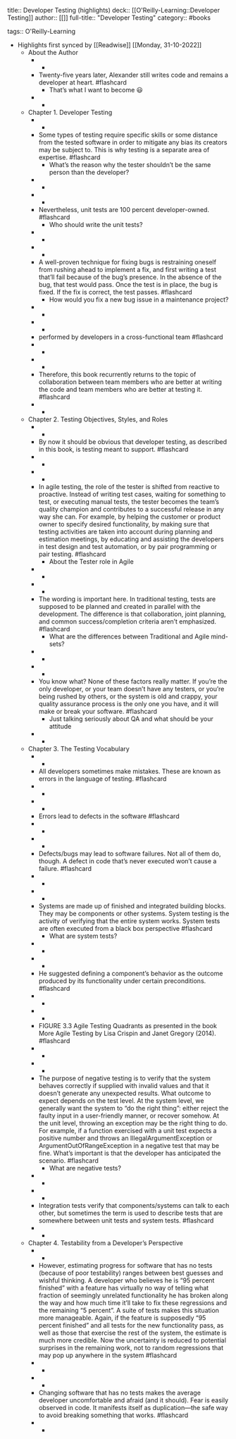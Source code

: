 title:: Developer Testing (highlights)
deck:: [[O'Reilly-Learning::Developer Testing]]
author:: [[]]
full-title:: "Developer Testing"
category:: #books

tags:: O'Reilly-Learning

- Highlights first synced by [[Readwise]] [[Monday, 31-10-2022]]
	- About the Author
		- -
		- Twenty-five years later, Alexander still writes code and remains a developer at heart. #flashcard
			- That’s what I want to become 😃
		- -
	- Chapter 1. Developer Testing
		- -
		- Some types of testing require specific skills or some distance from the tested software in order to mitigate any bias its creators may be subject to. This is why testing is a separate area of expertise. #flashcard
			- What’s the reason why the tester shouldn’t be the same person than the developer?
		- -
		- -
		- Nevertheless, unit tests are 100 percent developer-owned. #flashcard
			- Who should write the unit tests?
		- -
		- -
		- A well-proven technique for fixing bugs is restraining oneself from rushing ahead to implement a fix, and first writing a test that’ll fail because of the bug’s presence. In the absence of the bug, that test would pass. Once the test is in place, the bug is fixed. If the fix is correct, the test passes. #flashcard
			- How would you fix a new bug issue in a maintenance project?
		- -
		- -
		- performed by developers in a cross-functional team #flashcard
		- -
		- -
		- Therefore, this book recurrently returns to the topic of collaboration between team members who are better at writing the code and team members who are better at testing it. #flashcard
		- -
	- Chapter 2. Testing Objectives, Styles, and Roles
		- -
		- By now it should be obvious that developer testing, as described in this book, is testing meant to support. #flashcard
		- -
		- -
		- In agile testing, the role of the tester is shifted from reactive to proactive. Instead of writing test cases, waiting for something to test, or executing manual tests, the tester becomes the team’s quality champion and contributes to a successful release in any way she can. For example, by helping the customer or product owner to specify desired functionality, by making sure that testing activities are taken into account during planning and estimation meetings, by educating and assisting the developers in test design and test automation, or by pair programming or pair testing. #flashcard
			- About the Tester role in Agile
		- -
		- -
		- The wording is important here. In traditional testing, tests are supposed to be planned and created in parallel with the development. The difference is that collaboration, joint planning, and common success/completion criteria aren’t emphasized. #flashcard
			- What are the differences between Traditional and Agile mind-sets?
		- -
		- -
		- You know what? None of these factors really matter. If you’re the only developer, or your team doesn’t have any testers, or you’re being rushed by others, or the system is old and crappy, your quality assurance process is the only one you have, and it will make or break your software. #flashcard
			- Just talking seriously about QA and what should be your attitude
		- -
	- Chapter 3. The Testing Vocabulary
		- -
		- All developers sometimes make mistakes. These are known as errors in the language of testing. #flashcard
		- -
		- -
		- Errors lead to defects in the software #flashcard
		- -
		- -
		- Defects/bugs may lead to software failures. Not all of them do, though. A defect in code that’s never executed won’t cause a failure. #flashcard
		- -
		- -
		- Systems are made up of finished and integrated building blocks. They may be components or other systems. System testing is the activity of verifying that the entire system works. System tests are often executed from a black box perspective #flashcard
			- What are system tests?
		- -
		- -
		- He suggested defining a component’s behavior as the outcome produced by its functionality under certain preconditions. #flashcard
		- -
		- -
		- FIGURE 3.3 Agile Testing Quadrants as presented in the book More Agile Testing by Lisa Crispin and Janet Gregory (2014). #flashcard
		- -
		- -
		- The purpose of negative testing is to verify that the system behaves correctly if supplied with invalid values and that it doesn’t generate any unexpected results. What outcome to expect depends on the test level. At the system level, we generally want the system to “do the right thing”: either reject the faulty input in a user-friendly manner, or recover somehow. At the unit level, throwing an exception may be the right thing to do. For example, if a function exercised with a unit test expects a positive number and throws an IllegalArgumentException or ArgumentOutOfRangeException in a negative test that may be fine. What’s important is that the developer has anticipated the scenario. #flashcard
			- What are negative tests?
		- -
		- -
		- Integration tests verify that components/systems can talk to each other, but sometimes the term is used to describe tests that are somewhere between unit tests and system tests. #flashcard
		- -
	- Chapter 4. Testability from a Developer’s Perspective
		- -
		- However, estimating progress for software that has no tests (because of poor testability) ranges between best guesses and wishful thinking. A developer who believes he is “95 percent finished” with a feature has virtually no way of telling what fraction of seemingly unrelated functionality he has broken along the way and how much time it’ll take to fix these regressions and the remaining “5 percent”. A suite of tests makes this situation more manageable. Again, if the feature is supposedly “95 percent finished” and all tests for the new functionality pass, as well as those that exercise the rest of the system, the estimate is much more credible. Now the uncertainty is reduced to potential surprises in the remaining work, not to random regressions that may pop up anywhere in the system #flashcard
		- -
		- -
		- Changing software that has no tests makes the average developer uncomfortable and afraid (and it should). Fear is easily observed in code. It manifests itself as duplication—the safe way to avoid breaking something that works. #flashcard
		- -